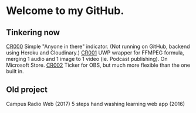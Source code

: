 # Welcome to my GitHub.

## Tinkering now
[CR000](https://thomassth.github.io/AnyoneInThere/)
Simple "Anyone in there" indicator. (Not running on GitHub, backend using Heroku and Cloudinary.)
[CR001](https://www.microsoft.com/store/apps/9NZXCK5WDCXC)
UWP wrapper for FFMPEG formula, merging 1 audio and 1 image to 1 video (ie. Podcast publishing). On Microsoft Store.
[CR002](https://thomassth.github.io/CR002/) 
Ticker for OBS, but much more flexible than the one built in.

## Old project

Campus Radio Web (2017)
5 steps hand washing learning web app (2016)
